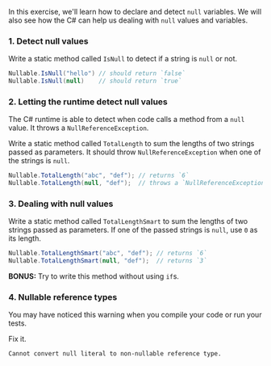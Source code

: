 In this exercise, we'll learn how to declare and detect `null` variables. 
We will also see how the C# can help us dealing with `null` values and variables.

### 1. Detect null values

Write a static method called `IsNull` to detect if a string is `null` or not.

``` csharp
Nullable.IsNull("hello") // should return `false`
Nullable.IsNull(null)    // should return `true`
```

### 2. Letting the runtime detect null values

The C# runtime is able to detect when code calls a method from a `null` value. 
It throws a `NullReferenceException`.

Write a static method called `TotalLength` to sum the lengths of two strings passed as parameters.
It should throw `NullReferenceException` when one of the strings is `null`.

``` csharp
Nullable.TotalLength("abc", "def"); // returns `6`
Nullable.TotalLength(null, "def");  // throws a `NullReferenceException`
```

### 3. Dealing with null values

Write a static method called `TotalLengthSmart` to sum the lengths of two strings passed as parameters.
If one of the passed strings is `null`, use `0` as its length.

``` csharp
Nullable.TotalLengthSmart("abc", "def"); // returns `6`
Nullable.TotalLengthSmart(null, "def");  // returns `3`
```

**BONUS:** Try to write this method without using `if`s.

### 4. Nullable reference types

You may have noticed this warning when you compile your code or run your tests.

Fix it.

`Cannot convert null literal to non-nullable reference type.`

